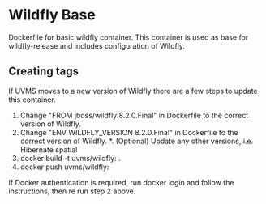 # Wildfly Base
Dockerfile for basic wildfly container. This container is used as base for wildfly-release and includes configuration of Wildfly.

## Creating tags
If UVMS moves to a new version of Wildfly there are a few steps to update this container.

1. Change "FROM jboss/wildfly:8.2.0.Final" in Dockerfile to the correct version of Wildfly.
2. Change "ENV WILDFLY_VERSION 8.2.0.Final" in Dockerfile to the correct version of Wildfly.
  *. (Optional) Update any other versions, i.e. Hibernate spatial
3. docker build -t uvms/wildfly:<wildfly version> .
4. docker push uvms/wildfly:<wildfly version>

If Docker authentication is required, run docker login and follow the instructions, then re run step 2 above.